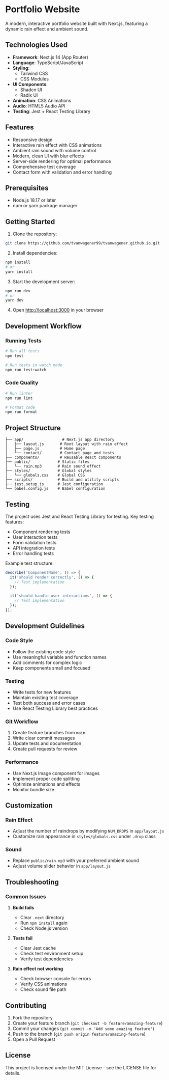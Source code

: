 # Portfolio Website

A modern, interactive portfolio website built with Next.js, featuring a dynamic rain effect and ambient sound.

## Technologies Used

- **Framework**: Next.js 14 (App Router)
- **Language**: TypeScript/JavaScript
- **Styling**: 
  - Tailwind CSS
  - CSS Modules
- **UI Components**: 
  - Shadcn UI
  - Radix UI
- **Animation**: CSS Animations
- **Audio**: HTML5 Audio API
- **Testing**: Jest + React Testing Library

## Features

- Responsive design
- Interactive rain effect with CSS animations
- Ambient rain sound with volume control
- Modern, clean UI with blur effects
- Server-side rendering for optimal performance
- Comprehensive test coverage
- Contact form with validation and error handling

## Prerequisites

- Node.js 18.17 or later
- npm or yarn package manager

## Getting Started

1. Clone the repository:
```bash
git clone https://github.com/tvanwagener99/tvanwagener.github.io.git
```

2. Install dependencies:
```bash
npm install
# or
yarn install
```

3. Start the development server:
```bash
npm run dev
# or
yarn dev
```

4. Open [http://localhost:3000](http://localhost:3000) in your browser

## Development Workflow

### Running Tests
```bash
# Run all tests
npm test

# Run tests in watch mode
npm run test:watch
```

### Code Quality
```bash
# Run linter
npm run lint

# Format code
npm run format
```

## Project Structure

```
├── app/                 # Next.js app directory
│   ├── layout.js       # Root layout with rain effect
│   ├── page.js         # Home page
│   └── contact/        # Contact page and tests
├── components/         # Reusable React components
├── public/            # Static files
│   └── rain.mp3       # Rain sound effect
├── styles/            # Global styles
│   └── globals.css    # Global CSS
├── scripts/           # Build and utility scripts
├── jest.setup.js      # Jest configuration
└── babel.config.js    # Babel configuration
```

## Testing

The project uses Jest and React Testing Library for testing. Key testing features:

- Component rendering tests
- User interaction tests
- Form validation tests
- API integration tests
- Error handling tests

Example test structure:
```javascript
describe('ComponentName', () => {
  it('should render correctly', () => {
    // Test implementation
  });

  it('should handle user interactions', () => {
    // Test implementation
  });
});
```

## Development Guidelines

### Code Style
- Follow the existing code style
- Use meaningful variable and function names
- Add comments for complex logic
- Keep components small and focused

### Testing
- Write tests for new features
- Maintain existing test coverage
- Test both success and error cases
- Use React Testing Library best practices

### Git Workflow
1. Create feature branches from `main`
2. Write clear commit messages
3. Update tests and documentation
4. Create pull requests for review

### Performance
- Use Next.js Image component for images
- Implement proper code splitting
- Optimize animations and effects
- Monitor bundle size

## Customization

### Rain Effect
- Adjust the number of raindrops by modifying `NUM_DROPS` in `app/layout.js`
- Customize rain appearance in `styles/globals.css` under `.drop` class

### Sound
- Replace `public/rain.mp3` with your preferred ambient sound
- Adjust volume slider behavior in `app/layout.js`

## Troubleshooting

### Common Issues
1. **Build fails**
   - Clear `.next` directory
   - Run `npm install` again
   - Check Node.js version

2. **Tests fail**
   - Clear Jest cache
   - Check test environment setup
   - Verify test dependencies

3. **Rain effect not working**
   - Check browser console for errors
   - Verify CSS animations
   - Check sound file path

## Contributing

1. Fork the repository
2. Create your feature branch (`git checkout -b feature/amazing-feature`)
3. Commit your changes (`git commit -m 'Add some amazing feature'`)
4. Push to the branch (`git push origin feature/amazing-feature`)
5. Open a Pull Request

## License

This project is licensed under the MIT License - see the LICENSE file for details.